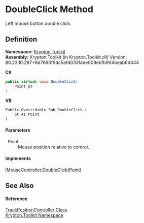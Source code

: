 # DoubleClick Method


Left mouse button double click.



## Definition
**Namespace:** <a href="79d2eac2-21f4-54ff-7552-b20c33c30600.md">Krypton.Toolkit</a>  
**Assembly:** Krypton.Toolkit (in Krypton.Toolkit.dll) Version: 80.23.10.287+8d7660f9dc5efd033fabe008ebfb904beab6d444

**C#**
``` C#
public virtual void DoubleClick(
	Point pt
)
```
**VB**
``` VB
Public Overridable Sub DoubleClick ( 
	pt As Point
)
```



#### Parameters
<dl><dt>  Point</dt><dd>Mouse position relative to control.</dd></dl>

#### Implements
<a href="6b0f5ea6-2527-0161-844e-c4d766452820.md">IMouseController.DoubleClick(Point)</a>  


## See Also


#### Reference
<a href="934f8732-d25d-32a4-c44c-34ff103bdb87.md">TrackPositionController Class</a>  
<a href="79d2eac2-21f4-54ff-7552-b20c33c30600.md">Krypton.Toolkit Namespace</a>  
